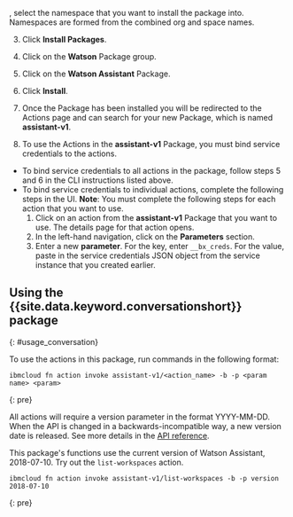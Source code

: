 , select the namespace that you want to install the package into. Namespaces are formed from the combined org and space names.

3. Click **Install Packages**.

4. Click on the **Watson** Package group.

5. Click on the **Watson Assistant** Package.

5. Click **Install**.

6. Once the Package has been installed you will be redirected to the Actions page and can search for your new Package, which is named **assistant-v1**.

7. To use the Actions in the **assistant-v1** Package, you must bind service credentials to the actions.
  * To bind service credentials to all actions in the package, follow steps 5 and 6 in the CLI instructions listed above.
  * To bind service credentials to individual actions, complete the following steps in the UI. **Note**: You must complete the following steps for each action that you want to use.
    1. Click on an action from the **assistant-v1** Package that you want to use. The details page for that action opens.
    2. In the left-hand navigation, click on the **Parameters** section.
    3. Enter a new **parameter**. For the key, enter `__bx_creds`. For the value, paste in the service credentials JSON object from the service instance that you created earlier.

## Using the {{site.data.keyword.conversationshort}} package
{: #usage_conversation}

To use the actions in this package, run commands in the following format:

```
ibmcloud fn action invoke assistant-v1/<action_name> -b -p <param name> <param>
```
{: pre}

All actions will require a version parameter in the format YYYY-MM-DD. When the API is changed in a backwards-incompatible way, a new version date is released. See more details in the [API reference](https://www.ibm.com/watson/developercloud/assistant/api/v1/curl.html#versioning).

This package's functions use the current version of Watson Assistant, 2018-07-10. Try out the `list-workspaces` action.
```
ibmcloud fn action invoke assistant-v1/list-workspaces -b -p version 2018-07-10
```
{: pre}
</staging>
